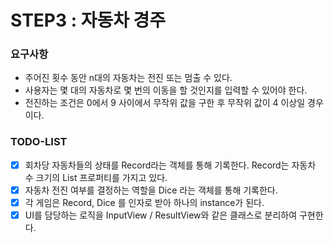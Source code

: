 # STEP3 : 자동차 경주

### 요구사항
- 주어진 횟수 동안 n대의 자동차는 전진 또는 멈출 수 있다.
- 사용자는 몇 대의 자동차로 몇 번의 이동을 할 것인지를 입력할 수 있어야 한다.
- 전진하는 조건은 0에서 9 사이에서 무작위 값을 구한 후 무작위 값이 4 이상일 경우이다.


### TODO-LIST
- [x] 회차당 자동차들의 상태를 Record라는 객체를 통해 기록한다. Record는 자동차 수 크기의 List 프로퍼티를 가지고 있다.
- [x] 자동차 전진 여부를 결정하는 역할을 Dice 라는 객체를 통해 기록한다.
- [x] 각 게임은 Record, Dice 를 인자로 받아 하나의 instance가 된다. 
- [x] UI를 담당하는 로직을 InputView / ResultView와 같은 클래스로 분리하여 구현한다.
